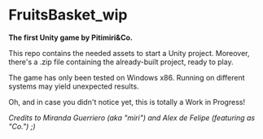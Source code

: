 # FruitsBasket_wip
**The first Unity game by Pitimiri&amp;Co.**

This repo contains the needed assets to start a Unity project. Moreover, there's a .zip file containing the already-built project, ready to play.

The game has only been tested on Windows x86. Running on different systems may yield unexpected results.

Oh, and in case you didn't notice yet, this is totally a Work in Progress!

*Credits to Miranda Guerriero (aka "miri") and Alex de Felipe (featuring as "Co.") ;)*
